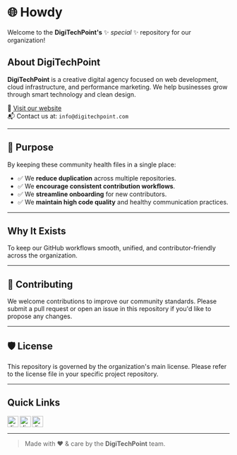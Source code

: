 # 🌐 Howdy

Welcome to the **DigiTechPoint's** ✨ _special_ ✨ repository for our organization!

## About DigiTechPoint

**DigiTechPoint** is a creative digital agency focused on web development, cloud infrastructure, and performance marketing. We help businesses grow through smart technology and clean design.

🔗 [Visit our website](https://www.digitechpoint.com)  
📬 Contact us at: `info@digitechpoint.com`

---

<!-- 
## 📁 What's Inside

### ➤ `CONTRIBUTING.md`
Guidelines for contributing to our repositories. This includes coding standards, best practices, and instructions on how to get started with contributing.

### ➤ `ISSUE_TEMPLATE/`
A collection of issue templates to help contributors open well-structured and informative issues. This ensures faster response and better tracking.

### ➤ `PULL_REQUEST_TEMPLATE.md`
A standard template for pull requests, ensuring all necessary information is provided before review.

### ➤ `CODEOWNERS`
Defines code ownership and review responsibilities across repositories for better collaboration and code quality.

---
:-->

## 🚀 Purpose

By keeping these community health files in a single place:

- ✅ We **reduce duplication** across multiple repositories.
- ✅ We **encourage consistent contribution workflows**.
- ✅ We **streamline onboarding** for new contributors.
- ✅ We **maintain high code quality** and healthy communication practices.

---

## Why It Exists

To keep our GitHub workflows smooth, unified, and contributor-friendly across the organization.

---

## 🤝 Contributing

We welcome contributions to improve our community standards. Please submit a pull request or open an issue in this repository if you'd like to propose any changes.

---

## 🛡️ License

This repository is governed by the organization's main license. Please refer to the license file in your specific project repository.

---

## Quick Links

<a href="https://fb.me/digitechpoint">
  <img align="left" alt="digitechpoint's Facebook" width="25px" src="https://cdn.jsdelivr.net/npm/simple-icons@v3/icons/facebook.svg" />
  </a>
<a href="https://www.linkedin.com/in/digitechpoint/">
  <img align="left" alt="digitechpoint's Linkdein" width="25px" src="https://cdn.jsdelivr.net/npm/simple-icons@v3/icons/linkedin.svg" />
</a>
<a href="https://www.digitechpoint.com">
  <img align="left" alt="digitechpoint's website" width="25px" src="https://cdn.jsdelivr.net/npm/simple-icons@v3/icons/safari.svg" />
</a>
<br clear="all" />

<!-- 
Logo Source: https://cdn.jsdelivr.net/npm/simple-icons@v3/icons/ 
:-->

---


> Made with ❤️ & care by the **DigiTechPoint** team.

